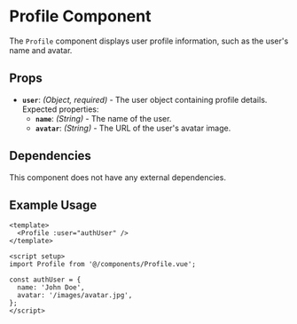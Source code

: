 # Profile Component

The `Profile` component displays user profile information, such as the user's name and avatar.

## Props

- **`user`**: *(Object, required)* - The user object containing profile details. Expected properties:
  - **`name`**: *(String)* - The name of the user.
  - **`avatar`**: *(String)* - The URL of the user's avatar image.

## Dependencies

This component does not have any external dependencies.

## Example Usage

```vue
<template>
  <Profile :user="authUser" />
</template>

<script setup>
import Profile from '@/components/Profile.vue';

const authUser = {
  name: 'John Doe',
  avatar: '/images/avatar.jpg',
};
</script>